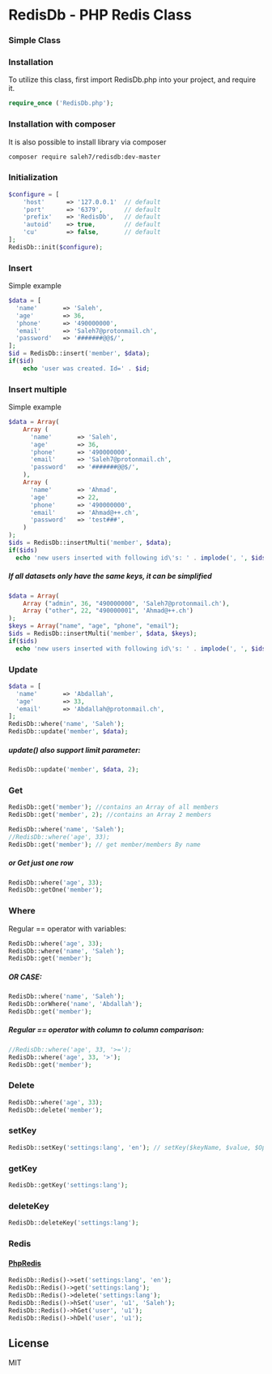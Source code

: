 #  RedisDb - PHP Redis Class
### Simple Class

### Installation
To utilize this class, first import RedisDb.php into your project, and require it.
```php
require_once ('RedisDb.php');
```
### Installation with composer
It is also possible to install library via composer
```bash
composer require saleh7/redisdb:dev-master
```
### Initialization
```php
$configure = [
    'host'      => '127.0.0.1'  // default
    'port'      => '6379',      // default
    'prefix'    => 'RedisDb',   // default
    'autoid'    => true,        // default
    'cu'        => false,       // default
];
RedisDb::init($configure);
```

### Insert
Simple example
```php
$data = [
  'name'       => 'Saleh',
  'age'        => 36,
  'phone'      => '490000000',
  'email'      => 'Saleh7@protonmail.ch',
  'password'   => '#######@@$/',
];
$id = RedisDb::insert('member', $data);
if($id)
    echo 'user was created. Id=' . $id;
```

### Insert multiple
Simple example
```php
$data = Array(
    Array (
      'name'       => 'Saleh',
      'age'        => 36,
      'phone'      => '490000000',
      'email'      => 'Saleh7@protonmail.ch',
      'password'   => '#######@@$/',
    ),
    Array (
      'name'       => 'Ahmad',
      'age'        => 22,
      'phone'      => '490000000',
      'email'      => 'Ahmad@++.ch',
      'password'   => 'test###',
    )
);
$ids = RedisDb::insertMulti('member', $data);
if($ids)
  echo 'new users inserted with following id\'s: ' . implode(', ', $ids);
```
##### If all datasets only have the same keys, it can be simplified
```php
$data = Array(
    Array ("admin", 36, "490000000", 'Saleh7@protonmail.ch'),
    Array ("other", 22, "490000001", 'Ahmad@++.ch')
);
$keys = Array("name", "age", "phone", "email");
$ids = RedisDb::insertMulti('member', $data, $keys);
if($ids)
  echo 'new users inserted with following id\'s: ' . implode(', ', $ids);
```
### Update
```php
$data = [
  'name'       => 'Abdallah',
  'age'        => 33,
  'email'      => 'Abdallah@protonmail.ch',
];
RedisDb::where('name', 'Saleh');
RedisDb::update('member', $data);
```
#####  update() also support limit parameter:
```php
RedisDb::update('member', $data, 2);
```
### Get
```php
RedisDb::get('member'); //contains an Array of all members 
RedisDb::get('member', 2); //contains an Array 2 members

RedisDb::where('name', 'Saleh');
//RedisDb::where('age', 33);
RedisDb::get('member'); // get member/members By name
```

#####  or Get just one row
```php
RedisDb::where('age', 33);
RedisDb::getOne('member');
```

###  Where
Regular == operator with variables:
```php
RedisDb::where('age', 33);
RedisDb::where('name', 'Saleh');
RedisDb::get('member');
```
#####  OR CASE:
```php
RedisDb::where('name', 'Saleh');
RedisDb::orWhere('name', 'Abdallah');
RedisDb::get('member');
```
##### Regular == operator with column to column comparison:
```php
//RedisDb::where('age', 33, '>=');
RedisDb::where('age', 33, '>');
RedisDb::get('member');
```

### Delete
```php
RedisDb::where('age', 33);
RedisDb::delete('member');
```

### setKey
```php
RedisDb::setKey('settings:lang', 'en'); // setKey($keyName, $value, $Options = null)
```

### getKey
```php
RedisDb::getKey('settings:lang');
```

### deleteKey
```php
RedisDb::deleteKey('settings:lang');
```

### Redis
#### [PhpRedis](https://github.com/phpredis/phpredis#classes-and-methods) 
```php
RedisDb::Redis()->set('settings:lang', 'en');
RedisDb::Redis()->get('settings:lang');
RedisDb::Redis()->delete('settings:lang');
RedisDb::Redis()->hSet('user', 'u1', 'Saleh');
RedisDb::Redis()->hGet('user', 'u1');
RedisDb::Redis()->hDel('user', 'u1');
```

License
----

MIT
